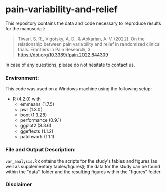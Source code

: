 # pain-variability-and-relief
This repository contains the data and code necessary to reproduce results for the manuscript: 

> Tiwari, S. R., Vigotsky, A. D., & Apkarian, A. V. (2022). On the relationship between pain variability and relief in randomized clinical trials. Frontiers in Pain Research, 3. https://doi.org/10.3389/fpain.2022.844309

In case of any questions, please do not hesitate to contact us.

### Environment:

This code was used on a Windows machine using the following setup:
- R (4.2.0) with
  - emmeans (1.7.5) 
  - pwr (1.3.0)
  - boot (1.3.28)
  - performance (0.9.1)
  - ggplot2 (3.3.6)
  - ggeffects (1.1.2)
  - patchwork (1.1.1)

### File and Output Description:
`var_analysis.R` contains the scripts for the study's tables and figures (as well as supplementary tables/figures); the data for the study can be found within the "data" folder and the resulting figures within the "figures" folder

### Disclaimer
